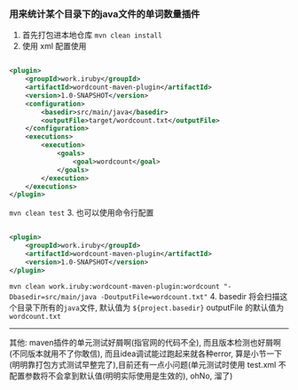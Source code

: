 ### 用来统计某个目录下的java文件的单词数量插件

1. 首先打包进本地仓库
   `mvn clean install`
2. 使用 xml 配置使用

```xml

<plugin>
    <groupId>work.iruby</groupId>
    <artifactId>wordcount-maven-plugin</artifactId>
    <version>1.0-SNAPSHOT</version>
    <configuration>
        <basedir>src/main/java</basedir>
        <outputFile>target/wordcount.txt</outputFile>
    </configuration>
    <executions>
        <execution>
            <goals>
                <goal>wordcount</goal>
            </goals>
        </execution>
    </executions>
</plugin>
```
`mvn clean test`
3. 也可以使用命令行配置

```xml

<plugin>
    <groupId>work.iruby</groupId>
    <artifactId>wordcount-maven-plugin</artifactId>
    <version>1.0-SNAPSHOT</version>
</plugin>
```
`mvn clean work.iruby:wordcount-maven-plugin:wordcount "-Dbasedir=src/main/java -DoutputFile=wordcount.txt"`
4. basedir 将会扫描这个目录下所有的`java`文件, 默认值为 `${project.basedir}`
   outputFile 的默认值为 `wordcount.txt`
   
___
其他: maven插件的单元测试好屑啊(指官网的代码不全), 而且版本检测也好屑啊(不同版本就用不了你敢信), 而且idea调试能过跑起来就各种error, 
   算是小节一下(明明靠打包方式测试早整完了),目前还有一点小问题(单元测试时使用 test.xml 不配置参数将不会拿到默认值(明明实际使用是生效的), ohNo, 溜了)

